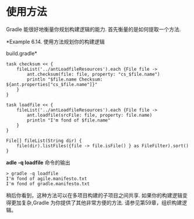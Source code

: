 # 使用方法

Gradle 能很好地衡量你规划构建逻辑的能力. 首先衡量的是如何提取一个方法.

*Example 6.14. 使用方法规划你的构建逻辑

build.gradle*

    task checksum << {
        fileList('../antLoadfileResources').each {File file ->
            ant.checksum(file: file, property: "cs_$file.name")
            println "$file.name Checksum: ${ant.properties["cs_$file.name"]}"
        }
    }

    task loadfile << {
        fileList('../antLoadfileResources').each {File file ->
            ant.loadfile(srcFile: file, property: file.name)
            println "I'm fond of $file.name"
        }
    }

    File[] fileList(String dir) {
        file(dir).listFiles({file -> file.isFile() } as FileFilter).sort()
    }

**adle -q loadfile** 命令的输出

    > gradle -q loadfile
    I'm fond of agile.manifesto.txt
    I'm fond of gradle.manifesto.txt


稍后你看到，这种方法可以在多项目构建的子项目之间共享. 如果你的构建逻辑变得更加复杂,Gradle 为你提供了其他非常方便的方法. 请参见第59章，组织构建逻辑。

